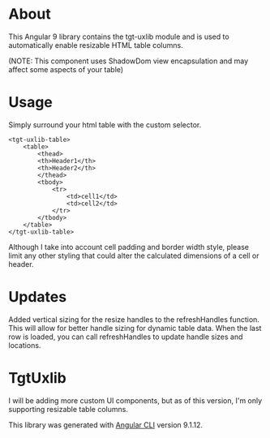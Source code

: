 # About
This Angular 9 library contains the tgt-uxlib module and is used to automatically enable resizable HTML table columns.

(NOTE: This component uses ShadowDom view encapsulation and may affect some aspects of your table)

# Usage

Simply surround your html table with the custom selector.

    <tgt-uxlib-table>
        <table>
            <thead>
            <th>Header1</th>
            <th>Header2</th>
            </thead>
            <tbody>
                <tr>
                    <td>cell1</td>
                    <td>cell2</td>
                </tr>
            </tbody>
        </table>
    </tgt-uxlib-table>


Although I take into account cell padding and border width style, please limit any other styling that could alter the calculated dimensions of a cell or header.

# Updates
Added vertical sizing for the resize handles to the refreshHandles function. This will allow for better handle sizing for dynamic table data.
When the last row is loaded, you can call refreshHandles to update handle sizes and locations.

# TgtUxlib
I will be adding more custom UI components, but as of this version, I'm only supporting resizable table columns.

This library was generated with [Angular CLI](https://github.com/angular/angular-cli) version 9.1.12.

